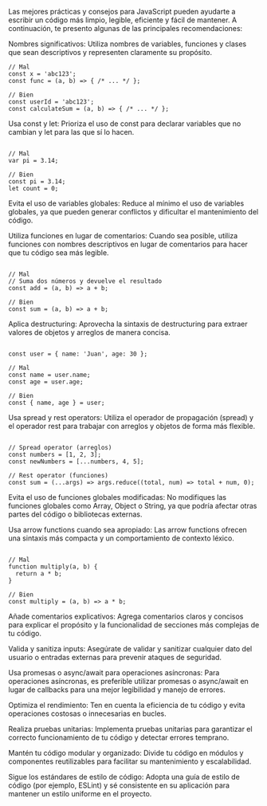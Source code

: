 Las mejores prácticas y consejos para JavaScript pueden ayudarte a escribir un código más limpio, legible, eficiente y fácil de mantener. A continuación, te presento algunas de las principales recomendaciones:

Nombres significativos: Utiliza nombres de variables, funciones y clases que sean descriptivos y representen claramente su propósito.

``````
// Mal
const x = 'abc123';
const func = (a, b) => { /* ... */ };

// Bien
const userId = 'abc123';
const calculateSum = (a, b) => { /* ... */ };
``````

Usa const y let: Prioriza el uso de const para declarar variables que no cambian y let para las que sí lo hacen.

``````

// Mal
var pi = 3.14;

// Bien
const pi = 3.14;
let count = 0;

``````

Evita el uso de variables globales: Reduce al mínimo el uso de variables globales, ya que pueden generar conflictos y dificultar el mantenimiento del código.

Utiliza funciones en lugar de comentarios: Cuando sea posible, utiliza funciones con nombres descriptivos en lugar de comentarios para hacer que tu código sea más legible.


``````

// Mal
// Suma dos números y devuelve el resultado
const add = (a, b) => a + b;

// Bien
const sum = (a, b) => a + b;

``````

Aplica destructuring: Aprovecha la sintaxis de destructuring para extraer valores de objetos y arreglos de manera concisa.

``````

const user = { name: 'Juan', age: 30 };

// Mal
const name = user.name;
const age = user.age;

// Bien
const { name, age } = user;

``````

Usa spread y rest operators: Utiliza el operador de propagación (spread) y el operador rest para trabajar con arreglos y objetos de forma más flexible.

``````

// Spread operator (arreglos)
const numbers = [1, 2, 3];
const newNumbers = [...numbers, 4, 5];

// Rest operator (funciones)
const sum = (...args) => args.reduce((total, num) => total + num, 0);
``````

Evita el uso de funciones globales modificadas: No modifiques las funciones globales como Array, Object o String, ya que podría afectar otras partes del código o bibliotecas externas.

Usa arrow functions cuando sea apropiado: Las arrow functions ofrecen una sintaxis más compacta y un comportamiento de contexto léxico.

``````

// Mal
function multiply(a, b) {
  return a * b;
}

// Bien
const multiply = (a, b) => a * b;
``````

Añade comentarios explicativos: Agrega comentarios claros y concisos para explicar el propósito y la funcionalidad de secciones más complejas de tu código.

Valida y sanitiza inputs: Asegúrate de validar y sanitizar cualquier dato del usuario o entradas externas para prevenir ataques de seguridad.

Usa promesas o async/await para operaciones asíncronas: Para operaciones asíncronas, es preferible utilizar promesas o async/await en lugar de callbacks para una mejor legibilidad y manejo de errores.

Optimiza el rendimiento: Ten en cuenta la eficiencia de tu código y evita operaciones costosas o innecesarias en bucles.

Realiza pruebas unitarias: Implementa pruebas unitarias para garantizar el correcto funcionamiento de tu código y detectar errores temprano.

Mantén tu código modular y organizado: Divide tu código en módulos y componentes reutilizables para facilitar su mantenimiento y escalabilidad.

Sigue los estándares de estilo de código: Adopta una guía de estilo de código (por ejemplo, ESLint) y sé consistente en su aplicación para mantener un estilo uniforme en el proyecto.